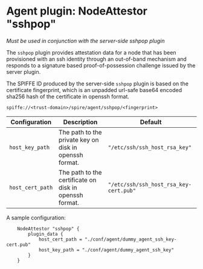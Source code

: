 # Agent plugin: NodeAttestor "sshpop"

*Must be used in conjunction with the server-side sshpop plugin*

The `sshpop` plugin provides attestation data for a node that has been
provisioned with an ssh identity through an out-of-band mechanism and responds
to a signature based proof-of-possession challenge issued by the server
plugin.

The SPIFFE ID produced by the server-side `sshpop` plugin is based on the certificate fingerprint,
which is an unpadded url-safe base64 encoded sha256 hash of the certificate in openssh format.

```
spiffe://<trust-domain>/spire/agent/sshpop/<fingerprint>
```

| Configuration | Description | Default                 |
| ------------- | ----------- | ----------------------- |
| `host_key_path` | The path to the private key on disk in openssh format. | `"/etc/ssh/ssh_host_rsa_key"` |
| `host_cert_path` | The path to the certificate on disk in openssh format. | `"/etc/ssh/ssh_host_rsa_key-cert.pub"` |

A sample configuration:

```
    NodeAttestor "sshpop" {
        plugin_data {
            host_cert_path = "./conf/agent/dummy_agent_ssh_key-cert.pub"
            host_key_path = "./conf/agent/dummy_agent_ssh_key"
        }
    }
```
